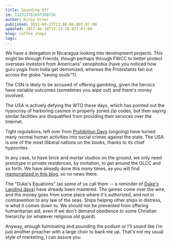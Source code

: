```yaml
---
title: Sounding Off
id: 132523781697268726
author: Kirby Urner
published: 2011-08-27T13:00:00.001-07:00
updated: 2017-06-18T11:12:28.821-07:00
blog: coffee_shops
tags: 
---
```


We have a delegation in Nicaragua looking into development projects.  This might be through Friends, though perhaps through FWCC to better protect overseas investors from Americans' xenophobia (have you noticed how guru yogis from India get demonized, whereas the Protestants fan out across the globe "saving souls"?).

The CSN is likely to be accused of offering gambling, given the heroics have variable outcomes (sometimes you wipe out) and there's money involved.

The USA is actively defying the WTO these days, which has pointed out the hypocrisy of harboring casinos in properly zoned zip codes, but then saying similar facilities are disqualified from providing their services over the Internet.

Tight regulations, left over from [Prohibition Days](http://mybizmo.blogspot.com/2009/08/before-prohibition.html) (ongoing) have turned many normal human activities into social crimes against the state.  The USA is one of the most illiberal nations on the books, thanks to its chief hypocrites.

In any case, to have brick and mortar studios on the ground, we only need prototype in private residences, by invitation, to get around the OLCC and so forth.  We have already done this many times, as you will find [memorialized in this blog](http://coffeeshopsnet.blogspot.com/2009/09/coffee-shop-show.html), so no news there.

The "Duke's Equations" (as some of us call them -- a reminder of [Duke's Landing days](http://mybizmo.blogspot.com/2010/06/rad-portland.html)) have already been mastered.  The games come over the wire, and the money goes from some place where it's authorized, and not in contravention to any law of the seas.  Ships helping other ships in distress, is what it comes down to.  We should not be prevented from offering humanitarian aid, even if we don't demand obedience to some Christian hierarchy (or whatever religious old guard).

Anyway, enough fulminating and pounding the podium or I'll sound like I'm just another preacher with a large choir to back me up.  That's not my usual style of marketing, I can assure you.